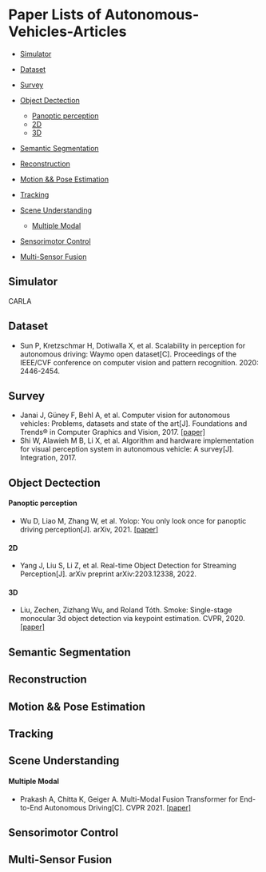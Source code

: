 # Paper Lists of Autonomous-Vehicles-Articles
- [Simulator](#Simulator)
- [Dataset](#Dataset)
- [Survey](#Survey)
- [Object Dectection](#Object-Dectection)
  - [Panoptic perception](#Panoptic-perception)
  - [2D](#2D)
  - [3D](#3D)

- [Semantic Segmentation](#Semantic-Segmentation)
- [Reconstruction](#Reconstruction)
- [Motion && Pose Estimation](#Motion-Pose-Estimation)
- [Tracking](#Tracking)
- [Scene Understanding](#Scene-Understanding)
  - [Multiple Modal](#Multiple-Modal)

- [Sensorimotor Control](#Sensorimotor-Control)

- [Multi-Sensor Fusion](#Multi-Sensor-Fusion)


## Simulator

CARLA

## Dataset

- Sun P, Kretzschmar H, Dotiwalla X, et al. Scalability in perception for autonomous driving: Waymo open dataset[C]. Proceedings of the IEEE/CVF conference on computer vision and pattern recognition. 2020: 2446-2454.

## Survey

- Janai J, Güney F, Behl A, et al. Computer vision for autonomous vehicles: Problems, datasets and state of the art[J]. Foundations and Trends® in Computer Graphics and Vision, 2017. [[paper]](https://arxiv.org/pdf/1704.05519.pdf)
- Shi W, Alawieh M B, Li X, et al. Algorithm and hardware implementation for visual perception system in autonomous vehicle: A survey[J]. Integration, 2017.


## Object Dectection

#### Panoptic perception

- Wu D, Liao M, Zhang W, et al. Yolop: You only look once for panoptic driving perception[J]. arXiv, 2021. [[paper]](https://arxiv.org/pdf/2108.11250.pdf)

#### 2D

- Yang J, Liu S, Li Z, et al. Real-time Object Detection for Streaming Perception[J]. arXiv preprint arXiv:2203.12338, 2022.

#### 3D

- Liu, Zechen, Zizhang Wu, and Roland Tóth. Smoke: Single-stage monocular 3d object detection via keypoint estimation. CVPR, 2020. [[paper]](https://arxiv.org/abs/2002.10111)

## Semantic Segmentation

## Reconstruction

## Motion && Pose Estimation

## Tracking

## Scene Understanding

#### Multiple Modal

- Prakash A, Chitta K, Geiger A. Multi-Modal Fusion Transformer for End-to-End Autonomous Driving[C]. CVPR 2021. [[paper]](https://arxiv.org/abs/2104.09224.pdf)

## Sensorimotor Control

## Multi-Sensor Fusion
